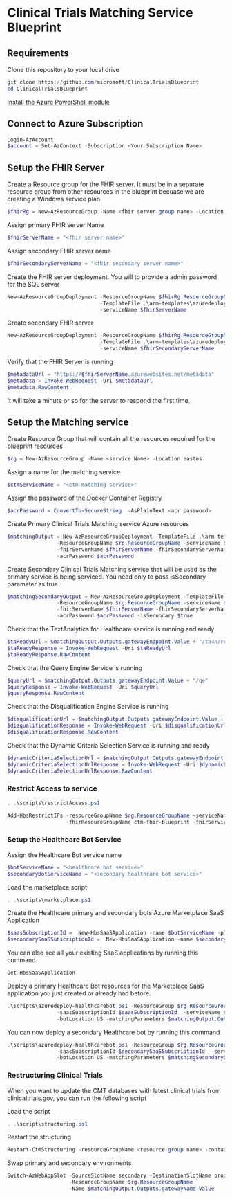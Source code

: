 # Clinical Trials Matching Service Blueprint

## Requirements

Clone this repository to your local drive

```Powershell
git clone https://github.com/microsoft/ClinicalTrialsBlueprint
cd ClinicalTrialsBlueprint
```

[Install the Azure PowerShell module](https://docs.microsoft.com/en-us/powershell/azure/install-az-ps?view=azps-3.3.0)

## Connect to Azure Subscription

```PowerShell
Login-AzAccount
$account = Set-AzContext -Subscription <Your Subscription Name>
```

## Setup the FHIR Server

Create a Resource group for the FHIR server. It must be in a separate resource group from other resources in the blueprint becuase we are creating a Windows service plan

```PowerShell
$fhirRg = New-AzResourceGroup -Name <fhir server group name> -Location eastus
```

Assign primary FHIR server Name

```PowerShell
$fhirServerName = "<fhir server name>"
```

Assign secondary FHIR server name

```PowerShell
$fhirSecondaryServerName = "<fhir secondary server name>"
```

Create the FHIR server deployment. You will to provide a admin password for the SQL server

```PowerShell
New-AzResourceGroupDeployment -ResourceGroupName $fhirRg.ResourceGroupName `
                              -TemplateFile .\arm-templates\azuredeploy-fhir.json `
                              -serviceName $fhirServerName
```

Create secondary FHIR server

```PowerShell
New-AzResourceGroupDeployment -ResourceGroupName $fhirRg.ResourceGroupName `
                              -TemplateFile .\arm-templates\azuredeploy-fhir.json `
                              -serviceName $fhirSecondaryServerName
```

Verify that the FHIR Server is running

```PowerShell
$metadataUrl = "https://$fhirServerName.azurewebsites.net/metadata" 
$metadata = Invoke-WebRequest -Uri $metadataUrl
$metadata.RawContent
```

It will take a minute or so for the server to respond the first time.

## Setup the Matching service

Create Resource Group that will contain all the resources required for the blueprint resources

```PowerShell
$rg = New-AzResourceGroup -Name <service Name> -Location eastus
```

Assign a name for the matching service

```Powershell
$ctmServiceName = "<ctm matching service>"
```

Assign the password of the Docker Container Registry

```Powershell
$acrPassword = ConvertTo-SecureString  -AsPlainText <acr password>
```

Create Primary Clinical Trials Matching service Azure resources

```Powershell
$matchingOutput = New-AzResourceGroupDeployment -TemplateFile .\arm-templates\azuredeploy-ctm.json `
                -ResourceGroupName $rg.ResourceGroupName -serviceName $ctmServiceName `
                -fhirServerName $fhirServerName -fhirSecondaryServerName $fhirSecondaryServerName `
                -acrPassword $acrPassword
```

Create Secondary Clinical Trials Matching service that will be used as the primary service is being serviced. You need only to pass isSecondary parameter as true

```Powershell
$matchingSecondaryOutput = New-AzResourceGroupDeployment -TemplateFile .\arm-templates\azuredeploy-ctm.json `
                -ResourceGroupName $rg.ResourceGroupName -serviceName $ctmServiceName `
                -fhirServerName $fhirServerName -fhirSecondaryServerName $fhirSecondaryServerName `
                -acrPassword $acrPassword -isSecondary $true
```

Check that the TextAnalytics for Healthcare service is running and ready

```PowerShell
$taReadyUrl = $matchingOutput.Outputs.gatewayEndpoint.Value + "/ta4h/ready"
$taReadyResponse = Invoke-WebRequest -Uri $taReadyUrl
$taReadyResponse.RawContent
```

Check that the Query Engine Service is running

```PowerShell
$queryUrl = $matchingOutput.Outputs.gatewayEndpoint.Value + "/qe"
$queryResponse = Invoke-WebRequest -Uri $queryUrl
$queryResponse.RawContent
```

Check that the Disqualification Engine Service is running

```PowerShell
$disqualificationUrl = $matchingOutput.Outputs.gatewayEndpoint.Value + "/disq"
$disqualificationResponse = Invoke-WebRequest -Uri $disqualificationUrl
$disqualificationResponse.RawContent
```

Check that the Dynamic Criteria Selection Service is running and ready

```PowerShell
$dynamicCriteriaSelectionUrl = $matchingOutput.Outputs.gatewayEndpoint.Value + "/dcs"
$dynamicCriteriaSelectionUrlResponse = Invoke-WebRequest -Uri $dynamicCriteriaSelectionUrl
$dynamicCriteriaSelectionUrlResponse.RawContent
```

### Restrict Access to service

```Powershell
. .\scripts\restrictAccess.ps1
```

```PowerShell
Add-HbsRestrictIPs -resourceGroupName $rg.ResourceGroupName -serviceName $ctmServiceName `
                   -fhirResoureGroupName ctm-fhir-blueprint -fhirServiceName $fhirServerName
```

### Setup the Healthcare Bot Service

Assign the Healthcare Bot service name 

```PowerShell
$botServiceName = "<healthcare bot service>"
$secondaryBotServiceName = "<secondary healthcare bot service>"
```

Load the marketplace script

```PowerShell
. .\scripts\marketplace.ps1
```

Create the Healthcare primary and secondary bots Azure Marketplace SaaS Application

```PowerShell
$saasSubscriptionId =  New-HbsSaaSApplication -name $botServiceName -planId free
$secondarySaaSSubscriptionId =  New-HbsSaaSApplication -name $secondaryBotServiceName -planId free
```

You can also see all your existing SaaS applications by running this command. 

```PowerShell
Get-HbsSaaSApplication
```

Deploy a primary Healthcare Bot resources for the Marketplace SaaS application you just created or already had before.

```PowerShell
.\scripts\azuredeploy-healthcarebot.ps1 -ResourceGroup $rg.ResourceGroupName `
                -saasSubscriptionId $saasSubscriptionId  -serviceName $botServiceName `
                -botLocation US -matchingParameters $matchingOutput.Outputs
```

You can now deploy a secondary Healthcare bot by running this command

```PowerShell
.\scripts\azuredeploy-healthcarebot.ps1 -ResourceGroup $rg.ResourceGroupName `
                -saasSubscriptionId $secondarySaaSSubscriptionId  -serviceName $secondaryBotServiceName `
                -botLocation US -matchingParameters $matchingSecondaryOutput.Outputs
```

### Restructuring Clinical Trials

When you want to update the CMT databases with latest clinical trials from clinicaltrials.gov, you can run the following script

Load the script

```Powershell
. .\script\structuring.ps1
```

Restart the structuring

```Powershell
Restart-CtmStructuring -resourceGroupName <resource group name> -containerGroupName <structuring container group name>
```

Swap primary and secondary environments

```PowerShell
Switch-AzWebAppSlot -SourceSlotName secondary -DestinationSlotName production `
                    -ResourceGroupName $rg.ResourceGroupName `
                    -Name $matchingOutput.Outputs.gatewayName.Value
 ```
